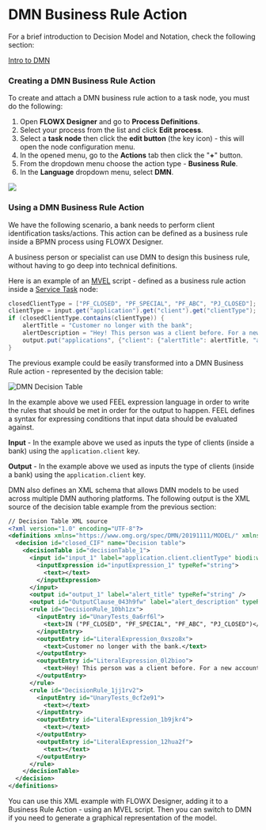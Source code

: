 # DMN Business Rule Action

For a brief introduction to Decision Model and Notation, check the following section:


[Intro to DMN](../../../../platform-overview/frameworks-and-standards/business-process-industry-standards/intro-to-dmn.md)

### **Creating a DMN Business Rule Action**

To create and attach a DMN business rule action to a task node, you must do the following:

1. Open **FLOWX Designer** and go to **Process Definitions**.
2. Select your process from the list and click **Edit process**.
3. Select a **task node** then click the **edit button** (the key icon) - this will open the node configuration menu.
4. In the opened menu, go to the **Actions** tab then click the "**+**" button.
5. From the dropdown menu choose the action type - **Business Rule**.
6. In the **Language** dropdown menu, select **DMN**.

![](https://s3.eu-west-1.amazonaws.com/docx.flowx.ai/building-blocks/create_dmn_business_rule_action.gif)

### **Using a DMN Business Rule Action**

We have the following scenario, a bank needs to perform client identification tasks/actions. This action can be defined as a business rule inside a BPMN process using FLOWX Designer.

A business person or specialist can use DMN to design this business rule, without having to go deep into technical definitions.

Here is an example of an [MVEL](../../../../platform-overview/frameworks-and-standards/business-process-industry-standards/intro-to-mvel.md) script - defined as a business rule action inside a [Service Task](../task-node.md) node:

```java
closedClientType = ["PF_CLOSED", "PF_SPECIAL", "PF_ABC", "PJ_CLOSED"];
clientType = input.get("application").get("client").get("clientType");
if (closedClientType.contains(clientType)) {
    alertTitle = "Customer no longer with the bank";
    alertDescription = "Hey! This person was a client before. For a new account modify the CIF.";
    output.put("applications", {"client": {"alertTitle": alertTitle, "alertDescription": alertDescription}});
}

```

The previous example could be easily transformed into a DMN Business Rule action - represented by the decision table:

![DMN Decision Table](https://s3.eu-west-1.amazonaws.com/docx.flowx.ai/2.12/dmn_decision_table.png)

In the example above we used FEEL expression language in order to write the rules that should be met in order for the output to happen. FEEL defines a syntax for expressing conditions that input data should be evaluated against.

**Input** - In the example above we used as inputs the type of clients (inside a bank) using the `application.client` key.

**Output** - In the example above we used as inputs the type of clients (inside a bank) using the `application.client` key.

DMN also defines an XML schema that allows DMN models to be used across multiple DMN authoring platforms. The following output is the XML source of the decision table example from the previous section:

```xml
// Decision Table XML source
<?xml version="1.0" encoding="UTF-8"?>
<definitions xmlns="https://www.omg.org/spec/DMN/20191111/MODEL/" xmlns:biodi="http://bpmn.io/schema/dmn/biodi/2.0" id="Definitions_06nober" name="DRD" namespace="http://camunda.org/schema/1.0/dmn" exporter="Camunda Modeler" exporterVersion="5.0.0">
  <decision id="closed_CIF" name="Decision table">
    <decisionTable id="decisionTable_1">
      <input id="input_1" label="application.client.clientType" biodi:width="277">
        <inputExpression id="inputExpression_1" typeRef="string">
          <text></text>
        </inputExpression>
      </input>
      <output id="output_1" label="alert_title" typeRef="string" />
      <output id="OutputClause_043h9fw" label="alert_description" typeRef="string" />
      <rule id="DecisionRule_10bh1zx">
        <inputEntry id="UnaryTests_0a6rf6l">
          <text>IN ("PF_CLOSED", "PF_SPECIAL", "PF_ABC", "PJ_CLOSED")</text>
        </inputEntry>
        <outputEntry id="LiteralExpression_0xszo8x">
          <text>Customer no longer with the bank.</text>
        </outputEntry>
        <outputEntry id="LiteralExpression_0l2bioo">
          <text>Hey! This person was a client before. For a new account, modify the CIF</text>
        </outputEntry>
      </rule>
      <rule id="DecisionRule_1jj1rv2">
        <inputEntry id="UnaryTests_0cf2e91">
          <text></text>
        </inputEntry>
        <outputEntry id="LiteralExpression_1b9jkr4">
          <text></text>
        </outputEntry>
        <outputEntry id="LiteralExpression_12hua2f">
          <text></text>
        </outputEntry>
      </rule>
    </decisionTable>
  </decision>
</definitions>
```

You can use this XML example with FLOWX Designer, adding it to a Business Rule Action - using an MVEL script. Then you can switch to DMN if you need to generate a graphical representation of the model.